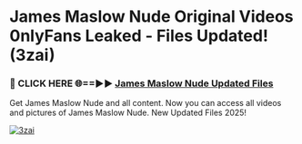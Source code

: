 # James Maslow Nude Original Videos 0nlyFans Leaked - Files Updated! (3zai)

<h3>🔴 CLICK HERE 🌐==►► <a href="https://tinyurl.com/52m3yx9h" rel="nofollow">James Maslow Nude Updated Files</a></h3>

Get James Maslow Nude and all content. Now you can access all videos and pictures of James Maslow Nude. New Updated Files 2025!

[![3zai](https://i.imgur.com/TnHtlc8.gif)](https://tinyurl.com/52m3yx9h)
